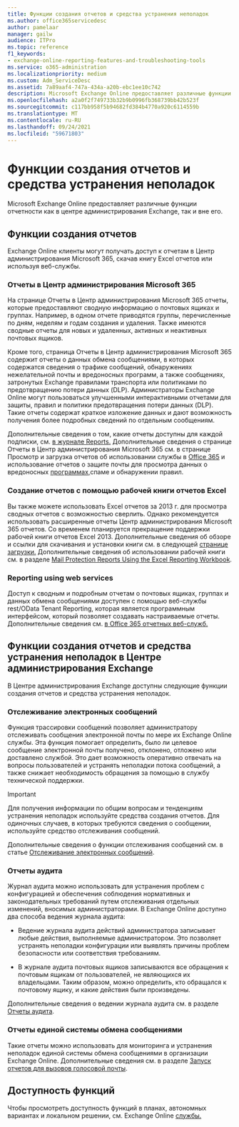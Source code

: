 ```yaml
---
title: Функции создания отчетов и средства устранения неполадок
ms.author: office365servicedesc
author: pamelaar
manager: gailw
audience: ITPro
ms.topic: reference
f1_keywords:
- exchange-online-reporting-features-and-troubleshooting-tools
ms.service: o365-administration
ms.localizationpriority: medium
ms.custom: Adm_ServiceDesc
ms.assetid: 7a89aaf4-747a-434a-a20b-ebc1ee10c742
description: Microsoft Exchange Online предоставляет различные функции отчетности как в центре администрирования Exchange, так и вне его.
ms.openlocfilehash: a2a0f2f749733b32b9b0996fb368739bb42b523f
ms.sourcegitcommit: c117bb958f5b94682fd384b4770a920c6114559b
ms.translationtype: MT
ms.contentlocale: ru-RU
ms.lasthandoff: 09/24/2021
ms.locfileid: "59671803"
---
```

# <a name="reporting-features-and-troubleshooting-tools"></a>Функции создания отчетов и средства устранения неполадок

Microsoft Exchange Online предоставляет различные функции отчетности как в центре администрирования Exchange, так и вне его.
  
## <a name="reporting-features"></a>Функции создания отчетов

Exchange Online клиенты могут получать доступ к отчетам в Центр администрирования Microsoft 365, скачав книгу Excel отчетов или используя веб-службы.
  
### <a name="reporting-in-the-microsoft-365-admin-center"></a>Отчеты в Центр администрирования Microsoft 365

На странице Отчеты в Центр администрирования Microsoft 365 отчеты, которые предоставляют сводную информацию о почтовых ящиках и группах. Например, в одном отчете приводятся группы, перечисленные по дням, неделям и годам создания и удаления. Также имеются сводные отчеты для новых и удаленных, активных и неактивных почтовых ящиков. 
  
Кроме того, страница Отчеты в Центр администрирования Microsoft 365 содержит отчеты о данных обмена сообщениями, в которых содержатся сведения о трафике сообщений, обнаружениях нежелательной почты и вредоносных программ, а также сообщениях, затронутых Exchange правилами транспорта или политиками по предотвращению потери данных (DLP). Администраторы Exchange Online могут пользоваться улучшенными интерактивными отчетами для защиты, правил и политики предотвращения потери данных (DLP). Такие отчеты содержат краткое изложение данных и дают возможность получения более подробных сведений по отдельным сообщениям.
  
Дополнительные сведения о том, какие отчеты доступны для каждой подписки, см. [в журнале Reports.](../office-365-platform-service-description/reports.md) Дополнительные сведения о странице Отчеты в Центр администрирования Microsoft 365 см. в странице Просмотр и загрузка отчетов об использовании службы в [Office 365](/microsoft-365/admin/activity-reports/activity-reports) и использование отчетов о защите почты для просмотра данных о вредоносных [программах,](/exchange/monitoring/use-mail-protection-reports)спаме и обнаружении правил.
  
### <a name="reporting-using-the-excel-reporting-workbook"></a>Создание отчетов с помощью рабочей книги отчетов Excel

Вы также можете использовать Excel отчетов за 2013 г. для просмотра сводных отчетов с возможностью сверлить. Однако рекомендуется использовать расширенные отчеты Центр администрирования Microsoft 365 отчетов. Со временем планируется прекращение поддержки рабочей книги отчетов Excel 2013. Дополнительные сведения об обзоре и ссылки для скачивания и установки книги см. в следующей [странице загрузки.](https://go.microsoft.com/fwlink/p/?LinkId=271776) Дополнительные сведения об использовании рабочей книги см. в разделе [Mail Protection Reports Using the Excel Reporting Workbook](/previous-versions/exchange-server/exchange-150/jj945734(v=exchg.150)).     
  
### <a name="reporting-using-web-services"></a>Reporting using web services

Доступ к сводным и подробным отчетам о почтовых ящиках, группах и данных обмена сообщениями доступен с помощью веб-службы rest/OData Tenant Reporting, которая является программным интерфейсом, который позволяет создавать настраиваемые отчеты. Дополнительные сведения см. [в Office 365 отчетных веб-служб.](/previous-versions/office/developer/o365-enterprise-developers/jj984325(v=office.15))
  
## <a name="reporting-features-and-troubleshooting-tools-in-the-eac"></a>Функции создания отчетов и средства устранения неполадок в Центре администрирования Exchange

В Центре администрирования Exchange доступны следующие функции создания отчетов и средства устранения неполадок.
  
### <a name="trace-an-email-message"></a>Отслеживание электронных сообщений

Функция трассировки сообщений позволяет администратору отслеживать сообщения электронной почты по мере их Exchange Online службы. Эта функция помогает определить, было ли целевое сообщение электронной почты получено, отклонено, отложено или доставлено службой. Это дает возможность оперативно отвечать на вопросы пользователей и устранять неполадки потока сообщений, а также снижает необходимость обращения за помощью в службу технической поддержки.
  
> [!IMPORTANT]
> Для получения информации по общим вопросам и тенденциям устранения неполадок используйте средства создания отчетов. Для одиночных случаев, в которых требуются сведения о сообщении, используйте средство отслеживания сообщений. 
  
Дополнительные сведения о функции отслеживания сообщений см. в статье [Отслеживание электронных сообщений](/exchange/monitoring/trace-an-email-message/trace-an-email-message).
  
### <a name="auditing-reports"></a>Отчеты аудита

Журнал аудита можно использовать для устранения проблем с конфигурацией и обеспечения соблюдения нормативных и законодательных требований путем отслеживания отдельных изменений, вносимых администраторами. В Exchange Online доступно два способа ведения журнала аудита:
  
- Ведение журнала аудита действий администратора записывает любые действия, выполняемые администратором. Это позволяет устранять неполадки конфигурации или выявлять причины проблем безопасности или соответствия требованиям. 
    
- В журнале аудита почтовых ящиков записываются все обращения к почтовым ящикам от пользователей, не являющихся их владельцами. Таким образом, можно определить, кто обращался к почтовому ящику, и какие действия были произведены. 
    
Дополнительные сведения о ведении журнала аудита см. в разделе [Отчеты аудита](/exchange/security-and-compliance/exchange-auditing-reports/exchange-auditing-reports).
  
### <a name="unified-messaging-reports"></a>Отчеты единой системы обмена сообщениями

Такие отчеты можно использовать для мониторинга и устранения неполадок единой системы обмена сообщениями в организации Exchange Online. Дополнительные сведения см. в разделе [Запуск отчетов для вызовов голосовой почты](/exchange/voice-mail-unified-messaging/run-voice-mail-call-reports/run-voice-mail-call-reports).
  
## <a name="feature-availability"></a>Доступность функций

Чтобы просмотреть доступность функций в планах, автономных вариантах и локальном решении, см. Exchange Online [службы.](exchange-online-service-description.md)
